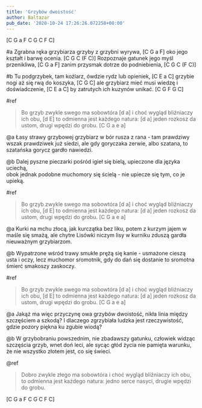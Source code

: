 ```yaml
---
title: 'Grzybów dwoistość'
author: Baltazar
pub_date: '2020-10-24 17:26:26.072258+00:00'
---
```


[C G a F C G C F C]

#a
Zgrabna ręka grzybiarza grzyby z grzybni wyrywa, [C G a F]
oko jego kształt i barwę ocenia. [C G C (F C)]
Rozpoznaje gatunek jego myśl przenikliwa, [C G a F]
zanim przysmak dotrze do podniebienia, [C G C (F C)]

#b
Tu podgrzybek, tam koźlarz, ówdzie rydz lub opieniek, [C E a C]
grzybie nogi aż się rwą do koszyka, [C G C] 
ale grzybiarz mieć musi wiedzę i doświadczenie, [C E a C]
by zatrutych ich kuzynów unikać. [C G   F G C]

#ref
>Bo grzyb zwykle swego ma sobowtóra [d a]
>i choć wygląd bliźniaczy ich obu, [d E]
>to odmienna jest każdego natura: [d a]
>jeden rozkosz da ustom, drugi wpędzi do grobu. [C G   a e a]

@a
Łasy strawy grzybowej grzybiarz w bór rusza z rana -
tam prawdziwy wszak prawdziwek już siedzi,
ale gdy goryczaka zerwie, albo szatana,
to szatańska gorycz gardło nawiedzi.

@b
Dalej pyszne pieczarki pośród igieł się bielą,
upieczone dla języka uciechą,  
obok jednak podobne muchomory się ścielą -
nie upiecze się tym, co je upieką.

#ref
>Bo grzyb zwykle swego ma sobowtóra [d a]
>i choć wygląd bliźniaczy ich obu, [d E]
>to odmienna jest każdego natura: [d a]
>jeden rozkosz da ustom, drugi wpędzi do grobu. [C G   a e a]

@a
Kurki na mchu złocą, jak kurczątka bez liku,
potem z kurzym jajem w maśle się smażą,
ale chytre Lisówki niczym lisy w kurniku
zduszą gardła nieuważnym grzybiarzom.

@b
Wypatrzone wśród trawy smukłe prężą się kanie -
usmażone cieszą usta i oczy,
lecz muchomor sromotnik, gdy do dań się dostanie
to sromotna śmierć smakoszy zaskoczy.

#ref
>Bo grzyb zwykle swego ma sobowtóra [d a]
>i choć wygląd bliźniaczy ich obu, [d E]
>to odmienna jest każdego natura: [d a]
>jeden rozkosz da ustom, drugi wpędzi do grobu. [C G   a e a]

@a
Jakąż ma więc przyczynę owa grzybów dwoistość,
nikła linia między szczęściem a szkodą?
I dlaczego zgrzybiała ludzka jest rzeczywistość,
gdzie pozory piękna ku zgubie wiodą?

@b
W grzybobraniu powszednim, nie zbadawszy gatunku,
człowiek widząc szczęścia grzyb, wnet doń leci,
ale sycąc głód życia nie pamięta warunku,
że nie wszystko złotem jest, co się świeci.

@ref
>Dobro zwykle złego ma sobowtóra
>i choć wygląd bliźniaczy ich obu,
>to odmienna  jest każdego natura:
>jedno serce nasyci, drugie wpędzi do grobu.

[C G a F C G C F C]